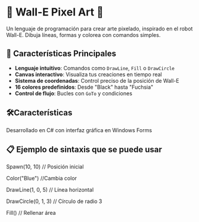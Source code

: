 # 🎨 Wall-E Pixel Art 🎨
Un lenguaje de programación para crear arte pixelado, inspirado en el robot Wall-E. Dibuja líneas, formas y colorea con comandos simples.

## 🚀 Características Principales
- **Lenguaje intuitivo**: Comandos como `DrawLine`, `Fill` o `DrawCircle`
- **Canvas interactivo**: Visualiza tus creaciones en tiempo real
- **Sistema de coordenadas**: Control preciso de la posición de Wall-E
- **16 colores predefinidos**: Desde "Black" hasta "Fuchsia"
- **Control de flujo**: Bucles con `GoTo` y condiciones

## 🛠️Características 
Desarrollado en C# con interfaz gráfica en Windows Forms 

## 📋 Ejemplo de sintaxis que se puede usar 
Spawn(10, 10)           // Posición inicial

Color("Blue")           //Cambia color

DrawLine(1, 0, 5)       // Línea horizontal

DrawCircle(0, 1, 3)     // Círculo de radio 3

Fill()                  // Rellenar área


